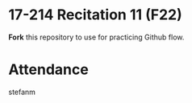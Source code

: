 # 17-214 Recitation 11 (F22)
**Fork** this repository to use for practicing Github flow.

# Attendance
stefanm
